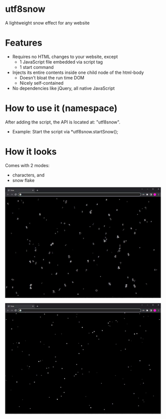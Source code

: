 # utf8snow
A lightweight snow effect for any website

# Features
* Requires no HTML changes to your website, except
  * 1 JavaScript file embedded via script tag
  * 1 start command
* Injects its entire contents inside one child node of the html-body
  * Doesn't bloat the run time DOM
  * Nicely self-contained
* No dependencies like jQuery, all native JavaScript

# How to use it (namespace)
After adding the script, the API is located at: "utf8snow".
* Example: Start the script via
  *utf8snow.startSnow();

# How it looks
Comes with 2 modes:
* characters, and
* snow flake

![Screenshot UTF8 mode](/github-resources/screenshot-utf8.jpg)

![Screenshot Classic mode](/github-resources/screenshot-classic.jpg)
